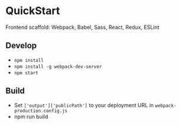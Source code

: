 # QuickStart
Frontend scaffold: Webpack, Babel, Sass, React, Redux, ESLint

## Develop
* `npm install`
* `npm install -g webpack-dev-server`
* `npm start`

## Build
* Set `['output']['publicPath']` to your deployment URL in `webpack-production.config.js`
* npm run build
